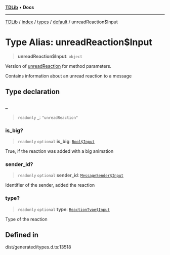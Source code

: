 [**TDLib**](../../../../../../README.md) • **Docs**

***

[TDLib](../../../../../../modules.md) / [index](../../../../../README.md) / [types](../../../README.md) / [default](../README.md) / unreadReaction$Input

# Type Alias: unreadReaction$Input

> **unreadReaction$Input**: `object`

Version of [unreadReaction](unreadReaction.md) for method parameters.

Contains information about an unread reaction to a message

## Type declaration

### \_

> `readonly` **\_**: `"unreadReaction"`

### is\_big?

> `readonly` `optional` **is\_big**: [`Bool$Input`](Bool$Input.md)

True, if the reaction was added with a big animation

### sender\_id?

> `readonly` `optional` **sender\_id**: [`MessageSender$Input`](MessageSender$Input.md)

Identifier of the sender, added the reaction

### type?

> `readonly` `optional` **type**: [`ReactionType$Input`](ReactionType$Input.md)

Type of the reaction

## Defined in

dist/generated/types.d.ts:13518
